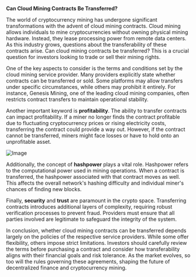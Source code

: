 **Can Cloud Mining Contracts Be Transferred?**

The world of cryptocurrency mining has undergone significant transformations with the advent of cloud mining contracts. Cloud mining allows individuals to mine cryptocurrencies without owning physical mining hardware. Instead, they lease processing power from remote data centers. As this industry grows, questions about the transferability of these contracts arise. Can cloud mining contracts be transferred? This is a crucial question for investors looking to trade or sell their mining rights.

One of the key aspects to consider is the terms and conditions set by the cloud mining service provider. Many providers explicitly state whether contracts can be transferred or sold. Some platforms may allow transfers under specific circumstances, while others may prohibit it entirely. For instance, Genesis Mining, one of the leading cloud mining companies, often restricts contract transfers to maintain operational stability.

Another important keyword is **profitability**. The ability to transfer contracts can impact profitability. If a miner no longer finds the contract profitable due to fluctuating cryptocurrency prices or rising electricity costs, transferring the contract could provide a way out. However, if the contract cannot be transferred, miners might face losses or have to hold onto an unprofitable asset.

![Image](https://github.com/user-attachments/assets/31692037-0104-4703-abd1-696b6a7dd41b)

Additionally, the concept of **hashpower** plays a vital role. Hashpower refers to the computational power used in mining operations. When a contract is transferred, the hashpower associated with that contract moves as well. This affects the overall network's hashing difficulty and individual miner's chances of finding new blocks.

Finally, **security** and **trust** are paramount in the crypto space. Transferring contracts introduces additional layers of complexity, requiring robust verification processes to prevent fraud. Providers must ensure that all parties involved are legitimate to safeguard the integrity of the system.

In conclusion, whether cloud mining contracts can be transferred depends largely on the policies of the respective service providers. While some offer flexibility, others impose strict limitations. Investors should carefully review the terms before purchasing a contract and consider how transferability aligns with their financial goals and risk tolerance. As the market evolves, so too will the rules governing these agreements, shaping the future of decentralized finance and cryptocurrency mining.